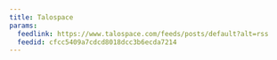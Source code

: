 ```yaml
---
title: Talospace
params:
  feedlink: https://www.talospace.com/feeds/posts/default?alt=rss
  feedid: cfcc5409a7cdcd8018dcc3b6ecda7214
---
```

